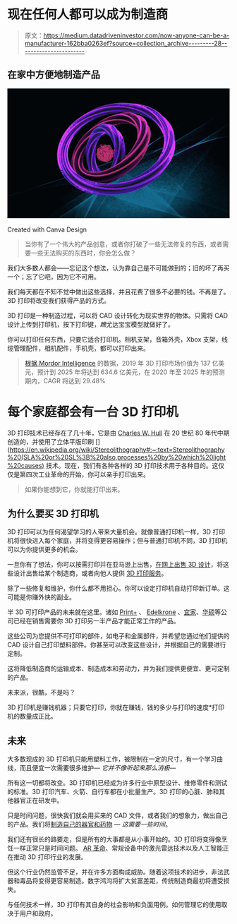 # 现在任何人都可以成为制造商

> 原文：<https://medium.datadriveninvestor.com/now-anyone-can-be-a-manufacturer-162bba0263ef?source=collection_archive---------28----------------------->

## 在家中方便地制造产品

![](img/f43518572f1543b1a9ae71f1901ab96e.png)

Created with Canva Design

> 当你有了一个伟大的产品创意，或者你打破了一些无法修复的东西，或者需要一些无法购买的东西时，你会怎么做？

我们大多数人都会——忘记这个想法，认为靠自己是不可能做到的；旧的坏了再买一个；忘了它吧，因为它不可用。

我们每天都在不知不觉中做出这些选择，并且花费了很多不必要的钱。不再是了。3D 打印将改变我们获得产品的方式。

3D 打印是一种制造过程，可以将 CAD 设计转化为现实世界的物体。只需将 CAD 设计上传到打印机，按下打印键，*瞧*尤达宝宝模型就做好了。

你可以打印任何东西，只要它适合打印机。相机支架，音箱外壳，Xbox 支架，线缆管理配件，相机配件，手机壳，都可以打印出来。

> [根据 Mordor Intelligence](https://www.mordorintelligence.com/industry-reports/3d-printing-market) 的数据，2019 年 3D 打印市场价值为 137 亿美元，预计到 2025 年将达到 634.6 亿美元，在 2020 年至 2025 年的预测期内，CAGR 将达到 29.48%

# 每个家庭都会有一台 3D 打印机

3D 打印技术已经存在了几十年，它是由 [Charles W. Hull](https://en.wikipedia.org/wiki/Chuck_Hull) 在 20 世纪 80 年代中期创造的，并使用了立体平版印刷 [](https://en.wikipedia.org/wiki/Stereolithography#:~:text=Stereolithography%20(SLA%20or%20SL%3B%20also,processes%20by%20which%20light%20causes) 技术。现在，我们有各种各样的 3D 打印技术用于各种目的。这仅仅是第四次工业革命的开始，你可以亲手打印出来。

> 如果你能想到它，你就能打印出来。

## 为什么要买 3D 打印机

3D 打印可以为任何渴望学习的人带来大量机会。就像普通打印机一样，3D 打印机将很快进入每个家庭，并将变得更容易操作；但与普通打印机不同，3D 打印机可以为你提供更多的机会。

一旦你有了想法，你可以按需打印并在亚马逊上出售，[在网上出售 3D 设计](https://www.cgtrader.com/3d-models/architectural)，将这些设计出售给某个制造商，或者向他人提供 [3D 打印服务](https://www.3dhubs.com/3d-printing/)。

除了一些修复和维护，你什么都不用担心。你可以设定打印机自动打印新订单。这可能是你赚外快的副业。

半 3D 可打印产品的未来就在这里。诸如 [Print+](https://www.print.plus/) 、 [Edelkrone](https://edelkrone.com/collections/ortak) 、[宜家](https://thisables.com/en/)、[华硕](https://rog.asus.com/tag/3d-printing)等公司已经在销售需要你 3D 打印另一半产品才能正常工作的产品。

这些公司为您提供不可打印的部件，如电子和金属部件，并希望您通过他们提供的 CAD 设计自己打印塑料部件。你甚至可以改变这些设计，并根据自己的需要进行定制。

这将降低制造商的运输成本、制造成本和劳动力，并为我们提供更便宜、更可定制的产品。

未来派，很酷，不是吗？

3D 打印机是赚钱机器；只要它打印，你就在赚钱，钱的多少与打印的速度*打印机的数量成正比。

## 未来

大多数现成的 3D 打印机只能用塑料工作，被限制在一定的尺寸，有一个学习曲线，而且便宜一次需要很多维护— *它并不像听起来那么消极—*

所有这一切都将改变。3D 打印机已经成为许多行业中原型设计、维修零件和测试的标准。3D 打印汽车、火箭、自行车都在小批量生产。3D 打印的心脏、肺和其他器官正在研发中。

只是时间问题，很快我们就会用买来的 CAD 文件，或者我们的想象力，做出自己的产品。我们将[制造自己的器官和药物](https://www.youtube.com/watch?v=V0rIP_u1JPQ) — *这需要一些时间*。

我们还有很长的路要走，但是所有的大事都是从小事开始的。3D 打印将变得像烹饪一样正常只是时间问题。 [AR 革命](https://medium.com/macoclock/what-is-ar-and-why-apple-might-lead-this-industry-1fe2cf405a03)、常规设备中的激光雷达技术以及人工智能正在推动 3D 打印行业的发展。

但这个行业仍然监管不足，并在许多方面构成威胁。随着这项技术的进步，非法武器和毒品将变得更容易制造。数字鸿沟将扩大贫富差距，传统制造商最初将遭受损失。

与任何技术一样，3D 打印有其自身的社会影响和负面用例。如何管理它的使用取决于用户和政府。